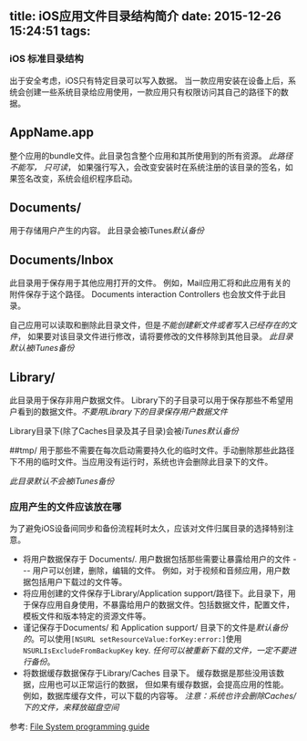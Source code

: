 title: iOS应用文件目录结构简介
date: 2015-12-26 15:24:51
tags:
---
### iOS 标准目录结构
出于安全考虑，iOS只有特定目录可以写入数据。 当一款应用安装在设备上后，系统会创建一些系统目录给应用使用，一款应用只有权限访问其自己的路径下的数据。


## AppName.app
整个应用的bundle文件。此目录包含整个应用和其所使用到的所有资源。 *此路径不能写， 只可读*， 如果强行写入，会改变安装时在系统注册的该目录的签名，如果签名改变，系统会组织程序启动。

## Documents/
用于存储用户产生的内容。 此目录会被iTunes*默认备份*

## Documents/Inbox
此目录用于保存用于其他应用打开的文件。 例如，Mail应用汇将和此应用有关的附件保存于这个路径。 Documents interaction Controllers 也会放文件于此目录。

自己应用可以读取和删除此目录文件，但是*不能创建新文件或者写入已经存在的文件*， 如果要对该目录文件进行修改，请将要修改的文件移除到其他目录。
*此目录默认被iTunes备份*

## Library/
此目录用于保存非用户数据文件。 Library下的子目录可以用于保存那些不希望用户看到的数据文件。*不要用Library下的目录保存用户数据文件*

Library目录下(除了Caches目录及其子目录)会被*iTunes默认备份*

##tmp/
用于那些不需要在每次启动需要持久化的临时文件。手动删除那些此路径下不用的临时文件。当应用没有运行时，系统也许会删除此目录下的文件。

*此目录默认不会被iTunes备份*


### 应用产生的文件应该放在哪
为了避免iOS设备间同步和备份流程耗时太久，应该对文件归属目录的选择特别注意。

* 将用户数据保存于 Documents/. 用户数据包括那些需要让暴露给用户的文件 --- 用户可以创建，删除，编辑的文件。 例如，对于视频和音频应用，用户数据包括用户下载过的文件等。
* 将应用创建的文件保存于Library/Application support/路径下。此目录下，用于保存应用自身使用，不暴露给用户的数据文件。包括数据文件，配置文件，模板文件和版本特定的资源文件等。
* 谨记保存于Documents/ 和 Application support/ 目录下的文件是*默认备份的*。可以使用```[NSURL setResourceValue:forKey:error:]```使用```NSURLIsExcludeFromBackupKey``` key. *任何可以被重新下载的文件，一定不要进行备份*。
* 将数据缓存数据保存于Library/Caches 目录下。 缓存数据是那些没用该数据，应用也可以正常运行的数据， 但如果有缓存数据，会提高应用的性能。 例如，数据库缓存文件，可以下载的内容等。 *注意：系统也许会删除Caches/下的文件，来释放磁盘空间*

参考: [File System programming guide](https://developer.apple.com/library/ios/documentation/FileManagement/Conceptual/FileSystemProgrammingGuide/FileSystemOverview/FileSystemOverview.html)

